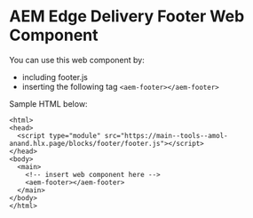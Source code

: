 # AEM Edge Delivery Footer Web Component

You can use this web component by:
- including footer.js
- inserting the following tag `<aem-footer></aem-footer>`

Sample HTML below:

```
<html>
<head>
  <script type="module" src="https://main--tools--amol-anand.hlx.page/blocks/footer/footer.js"></script>
</head>
<body>
  <main>
    <!-- insert web component here -->
    <aem-footer></aem-footer>
  </main>
</body>
</html>
```